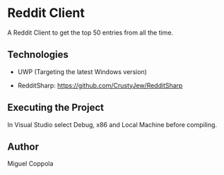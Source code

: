 # Reddit Client

A Reddit Client to get the top 50 entries from all the time.

## Technologies

 - UWP (Targeting the latest Windows version)

 - RedditSharp: https://github.com/CrustyJew/RedditSharp
 
## Executing the Project

In Visual Studio select Debug, x86 and Local Machine before compiling.

## Author

Miguel Coppola
